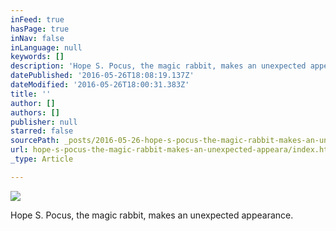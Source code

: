```yaml
---
inFeed: true
hasPage: true
inNav: false
inLanguage: null
keywords: []
description: 'Hope S. Pocus, the magic rabbit, makes an unexpected appearance.'
datePublished: '2016-05-26T18:08:19.137Z'
dateModified: '2016-05-26T18:00:31.383Z'
title: ''
author: []
authors: []
publisher: null
starred: false
sourcePath: _posts/2016-05-26-hope-s-pocus-the-magic-rabbit-makes-an-unexpected-appeara.md
url: hope-s-pocus-the-magic-rabbit-makes-an-unexpected-appeara/index.html
_type: Article

---
```

![](https://the-grid-user-content.s3-us-west-2.amazonaws.com/c71e02b1-f3dd-46da-87cc-650bfd44488f.jpg)

Hope S. Pocus, the magic rabbit, makes an unexpected appearance.